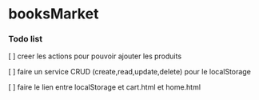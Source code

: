 # booksMarket

### Todo list

[ ] creer les actions pour pouvoir ajouter les produits

[ ] faire un service CRUD (create,read,update,delete) pour le localStorage

[ ] faire le lien entre localStorage et cart.html et home.html

